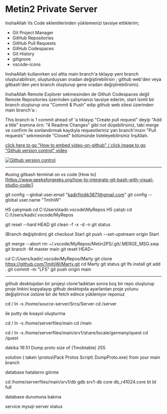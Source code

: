 # Metin2 Private Server
InshaAllah Vs Code eklentilerinden yüklemenizi tavsiye ettiklerim;
- Git Project Manager
- GitHub Repositories
- GitHub Pull Requests
- GitHub Codespaces
- Git History
- gitignore
- vscode-icons

InshaAllah kullanırken sol altta main branch'a tıklayıp yeni branch oluşturabilirsin, oluşturduysan oradan değiştirebilirsin ; github web'den veya gitbash'den yeni branch oluşturup gene oradan değiştirebilirsiniz.

InshaAllah Remote Explorer sekmesinden de Githuh Codespaces değil Remote Repositories üzerinden çalışmanızı tavsiye ederim, start isimli bir branch oluşturup ona "Commit & Push" edip github web sitesi üzerinden main branch'a :

This branch is 1 commit ahead of 'a tıklayıp "Create pull request" deyip "Add a title" kısmına  örn: "4 Readme Changes" gibi not düşebilirsiniz, tabi merge ve confirm ile sonlandırmak kaydıyla requestleriniz yan branch'ınızın "Pull requests" sekmesinde "Closed" bölümünde listeleyebilirsiniz İnşAllah.


[click here to go "How to embed video-on-github" / click image to go "Github version control" video](https://stackoverflow.com/questions/11804820/how-can-i-embed-a-youtube-video-on-github-wiki-pages "video-on-github")

[![Github version control](https://img.youtube.com/vi/6ebE_XxmDWY/3.jpg)](https://www.youtube.com/watch?v=6ebE_XxmDWY "Github version control")


***
#using gitbash terminal on vs code 
[How to][https://www.geeksforgeeks.org/how-to-integrate-git-bash-with-visual-studio-code/]

git config --global user.email "kadirfindik3871@gmail.com"
git config --global user.name "TmihiW"

H5 çalışmadı
cd C:\Users\kadir\.vscode\MyRepos
H5 çalıştı
cd C:/Users/kadir/.vscode/MyRepos


git reset --hard HEAD
git clean -f -x -d -n
git status

(Branch değiştirdim)
git checkout Start
git push --set-upstream origin Start

git merge --abort
rm ~/.vscode/MyRepos/Metin2PS/.git/.MERGE_MSG.swp
git branch -M master main
git reset HEAD~ 


cd C:/Users/kadir/.vscode/MyRepos/Marty
git clone https://github.com/TmihiW/Marty.git
cd Marty
git status
git lfs install
git add .
git commit -m "LFS"
git push origin main

***

github desktopdan bir projeyi clone'ladıktan sonra boş bir repo oluşturup proje linkini kopyalayıp github desktopda ayarlardan proje yolunu değiştirince üstüne bir de fetch edince yükleniyor reponuz


cd /
ln -s /home/source-server/Srcs/Server
cd /server

ile putty de kısayol oluşturma

cd /
ln -s /home/serverfiles/main
cd /main


cd /
ln -s /home/serverfiles/main/srv1/share/locale/germany/quest
cd /quest


dakika 19:51 
Dump proto size of (Tmobtable) 255


solution ( taken \protos\Pack Protos Script\ DumpProto.exe)  from your main branch




database hatalarını görme

cd /home/serverfiles/main/srv1/db
gdb srv1-db
core db_r41024.core
bt
bt full


database durumuna bakma

service mysql-server status